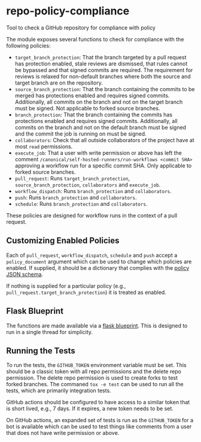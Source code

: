 # repo-policy-compliance
Tool to check a GitHub repository for compliance with policy

The module exposes several functions to check for compliance with the following
policies:

* `target_branch_protection`: That the branch targeted by a pull request has
  protection enabled, stale reviews are dismissed, that rules cannot be bypassed
  and that signed commits are required. The requirement for reviews is relaxed
  for non-default branches where both the source and target branch are on the
  repository.
* `source_branch_protection`: That the branch containing the commits to be
  merged has protections enabled and requires signed commits. Additionally, all
  commits on the branch and not on the target branch must be signed. Not
  applicable to forked source branches.
* `branch_protection`: That the branch containing the commits has protections
  enabled and requires signed commits. Additionally, all commits on the branch
  and not on the default branch must be signed and the commit the job is running
  on must be signed.
* `collaborators`: Check that all outside collaborators of the project have at
  most `read` permissions.
* `execute_job`: That a user with write permission or above has left the comment
  `/canonical/self-hosted-runners/run-workflows <commit SHA>` approving a
  workflow run for a specific commit SHA. Only applicable to forked source
  branches.
* `pull_request`: Runs `target_branch_protection`, `source_branch_protection`,
  `collaborators` and `execute_job`.
* `workflow_dispatch`: Runs `branch_protection` and `collaborators`.
* `push`: Runs `branch_protection` and `collaborators`.
* `schedule`: Runs `branch_protection` and `collaborators`.

These policies are designed for workflow runs in the context of a pull request.

## Customizing Enabled Policies

Each of `pull_request`, `workflow_dispatch`, `schedule` and `push` accept a
`policy_document` argument which can be used to change which policies are
enabled. If supplied, it should be a dictionary that complies with the
[policy JSON schema](repo_policy_compliance/policy_schema.yaml).

If nothing is supplied for a particular policy (e.g.,
`pull_request.target_branch_protection`) it is treated as enabled.

## Flask Blueprint

The functions are made available via a
[flask blueprint](repo_policy_compliance/blueprint.py). This is designed to run
in a single thread for simplicity.

## Running the Tests

To run the tests, the `GITHUB_TOKEN` environment variable must be set. This
should be a classic token with all repo permissions and the delete repo
permission. The delete repo permission is used to create forks to test forked
branches. The commaned `tox -e test` can be used to run all the tests, which are
primarily integration tests.

GitHub actions should be configured to have access to a similar token that is
short lived, e.g., 7 days. If it expires, a new token needs to be set.

On GitHub actions, an expanded set of tests is run as the `GITHUB_TOKEN` for a
bot is available which can be used to test things like comments from a user that
does not have write permission or above.
